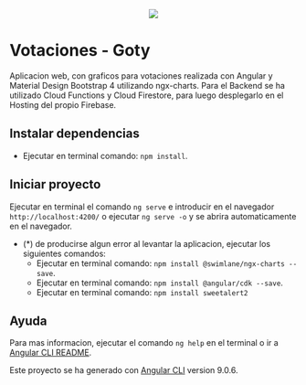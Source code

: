 <p align="center">
  <a href="https://www.buymeacoffee.com/cmurestudillos"><img src="https://img.buymeacoffee.com/button-api/?text=Buy me a coffee&emoji=&slug=cmurestudillos&button_colour=FFDD00&font_colour=000000&font_family=Cookie&outline_colour=000000&coffee_colour=ffffff"></a>
</p>

# Votaciones - Goty

Aplicacion web, con graficos para votaciones realizada con Angular y Material Design Bootstrap 4 utilizando ngx-charts. Para el Backend se ha utilizado Cloud Functions y Cloud Firestore, para luego desplegarlo en el Hosting del propio Firebase.

## Instalar dependencias
- Ejecutar en terminal comando: `npm install`.

## Iniciar proyecto
Ejecutar en terminal el comando `ng serve` e introducir en el navegador `http://localhost:4200/` o ejecutar `ng serve -o` y se abrira automaticamente en el navegador.
- (*) de producirse algun error al levantar la aplicacion, ejecutar los siguientes comandos:
  - Ejecutar en terminal comando: `npm install @swimlane/ngx-charts --save`.
  - Ejecutar en terminal comando: `npm install @angular/cdk --save`.
  - Ejecutar en terminal comando: `npm install sweetalert2`

## Ayuda
Para mas informacion, ejecutar el comando `ng help` en el terminal o ir a [Angular CLI README](https://github.com/angular/angular-cli/blob/master/README.md).

Este proyecto se ha generado con [Angular CLI](https://github.com/angular/angular-cli) version 9.0.6.
